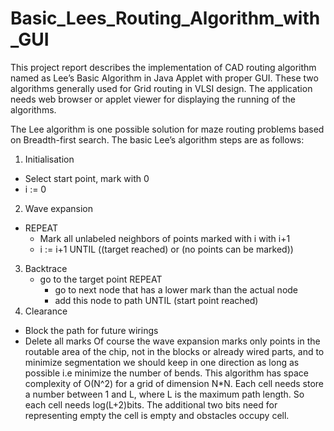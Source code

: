 Basic_Lees_Routing_Algorithm_with_GUI
=====================================
This project report describes the implementation of CAD routing algorithm named as Lee’s Basic Algorithm in Java Applet with proper GUI. These two algorithms generally used for Grid routing in VLSI design. The application needs web browser or applet viewer for displaying the running of the algorithms.

The Lee algorithm is one possible solution for maze routing problems based on Breadth-first search. The basic Lee’s algorithm steps are as follows:
1) Initialisation
 - Select start point, mark with 0
 - i := 0
2) Wave expansion
 - REPEAT
     - Mark all unlabeled neighbors of points marked with i with i+1
     - i := i+1
   UNTIL ((target reached) or (no points can be marked))
3) Backtrace
   - go to the target point
   REPEAT
     - go to next node that has a lower mark than the actual node
     - add this node to path
   UNTIL (start point reached)
4) Clearance
 - Block the path for future wirings
 - Delete all marks
Of course the wave expansion marks only points in the routable area of the chip, not in the blocks or already wired parts, and to minimize segmentation we should keep in one direction as long as possible i.e minimize the number of bends.  This algorithm has space complexity of O(N^2) for a grid of dimension N*N. Each cell needs store a number between 1 and L, where L is the maximum path length. So each cell needs log(L+2)bits. The additional two bits need for representing empty the cell is empty and obstacles occupy cell.
